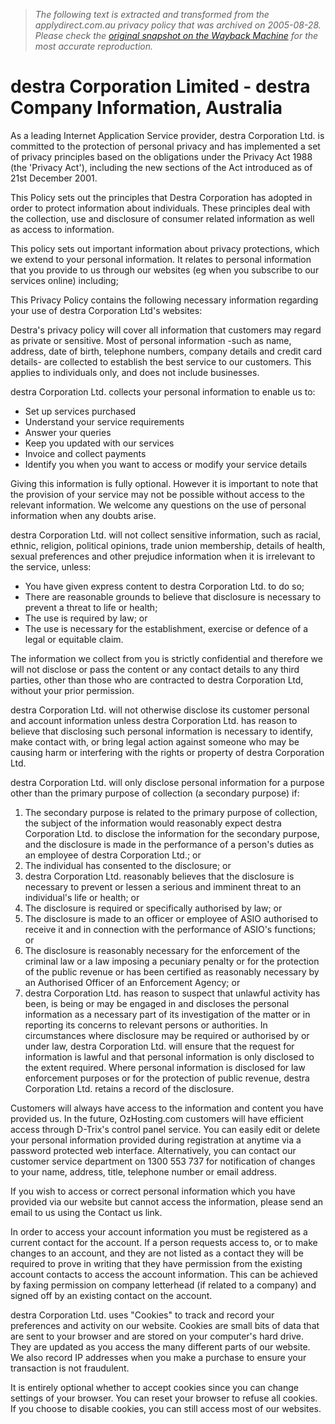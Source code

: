 > *The following text is extracted and transformed from the applydirect.com.au privacy policy that was archived on 2005-08-28. Please check the [original snapshot on the Wayback Machine](https://web.archive.org/web/20050828004459id_/http%3A//www.destra.com/privacy.asp) for the most accurate reproduction.*

# destra Corporation Limited - destra Company Information, Australia

As a leading Internet Application Service provider, destra Corporation Ltd. is committed to the protection of personal privacy and has implemented a set of privacy principles based on the obligations under the Privacy Act 1988 (the 'Privacy Act'), including the new sections of the Act introduced as of 21st December 2001. 

This Policy sets out the principles that Destra Corporation has adopted in order to protect information about individuals. These principles deal with the collection, use and disclosure of consumer related information as well as access to information. 

This policy sets out important information about privacy protections, which we extend to your personal information. It relates to personal information that you provide to us through our websites (eg when you subscribe to our services online) including; 

This Privacy Policy contains the following necessary information regarding your use of destra Corporation Ltd's websites: 

Destra's privacy policy will cover all information that customers may regard as private or sensitive. Most of personal information -such as name, address, date of birth, telephone numbers, company details and credit card details- are collected to establish the best service to our customers. This applies to individuals only, and does not include businesses. 

destra Corporation Ltd. collects your personal information to enable us to: 

  * Set up services purchased 
  * Understand your service requirements 
  * Answer your queries 
  * Keep you updated with our services 
  * Invoice and collect payments 
  * Identify you when you want to access or modify your service details 



Giving this information is fully optional. However it is important to note that the provision of your service may not be possible without access to the relevant information. We welcome any questions on the use of personal information when any doubts arise. 

destra Corporation Ltd. will not collect sensitive information, such as racial, ethnic, religion, political opinions, trade union membership, details of health, sexual preferences and other prejudice information when it is irrelevant to the service, unless: 

  * You have given express content to destra Corporation Ltd. to do so; 
  * There are reasonable grounds to believe that disclosure is necessary to prevent a threat to life or health; 
  * The use is required by law; or 
  * The use is necessary for the establishment, exercise or defence of a legal or equitable claim. 



The information we collect from you is strictly confidential and therefore we will not disclose or pass the content or any contact details to any third parties, other than those who are contracted to destra Corporation Ltd, without your prior permission. 

destra Corporation Ltd. will not otherwise disclose its customer personal and account information unless destra Corporation Ltd. has reason to believe that disclosing such personal information is necessary to identify, make contact with, or bring legal action against someone who may be causing harm or interfering with the rights or property of destra Corporation Ltd. 

destra Corporation Ltd. will only disclose personal information for a purpose other than the primary purpose of collection (a secondary purpose) if: 

  1. The secondary purpose is related to the primary purpose of collection, the subject of the information would reasonably expect destra Corporation Ltd. to disclose the information for the secondary purpose, and the disclosure is made in the performance of a person's duties as an employee of destra Corporation Ltd.; or 
  2. The individual has consented to the disclosure; or 
  3. destra Corporation Ltd. reasonably believes that the disclosure is necessary to prevent or lessen a serious and imminent threat to an individual's life or health; or 
  4. The disclosure is required or specifically authorised by law; or 
  5. The disclosure is made to an officer or employee of ASIO authorised to receive it and in connection with the performance of ASIO's functions; or 
  6. The disclosure is reasonably necessary for the enforcement of the criminal law or a law imposing a pecuniary penalty or for the protection of the public revenue or has been certified as reasonably necessary by an Authorised Officer of an Enforcement Agency; or 
  7. destra Corporation Ltd. has reason to suspect that unlawful activity has been, is being or may be engaged in and discloses the personal information as a necessary part of its investigation of the matter or in reporting its concerns to relevant persons or authorities. In circumstances where disclosure may be required or authorised by or under law, destra Corporation Ltd. will ensure that the request for information is lawful and that personal information is only disclosed to the extent required. Where personal information is disclosed for law enforcement purposes or for the protection of public revenue, destra Corporation Ltd. retains a record of the disclosure. 



Customers will always have access to the information and content you have provided us. In the future, OzHosting.com customers will have efficient access through D-Trix's control panel service. You can easily edit or delete your personal information provided during registration at anytime via a password protected web interface. Alternatively, you can contact our customer service department on 1300 553 737 for notification of changes to your name, address, title, telephone number or email address. 

If you wish to access or correct personal information which you have provided via our website but cannot access the information, please send an email to us using the Contact us link. 

In order to access your account information you must be registered as a current contact for the account. If a person requests access to, or to make changes to an account, and they are not listed as a contact they will be required to prove in writing that they have permission from the existing account contacts to access the account information. This can be achieved by faxing permission on company letterhead (if related to a company) and signed off by an existing contact on the account. 

destra Corporation Ltd. uses "Cookies" to track and record your preferences and activity on our website. Cookies are small bits of data that are sent to your browser and are stored on your computer's hard drive. They are updated as you access the many different parts of our website. We also record IP addresses when you make a purchase to ensure your transaction is not fraudulent. 

It is entirely optional whether to accept cookies since you can change settings of your browser. You can reset your browser to refuse all cookies. If you choose to disable cookies, you can still access most of our websites. 
